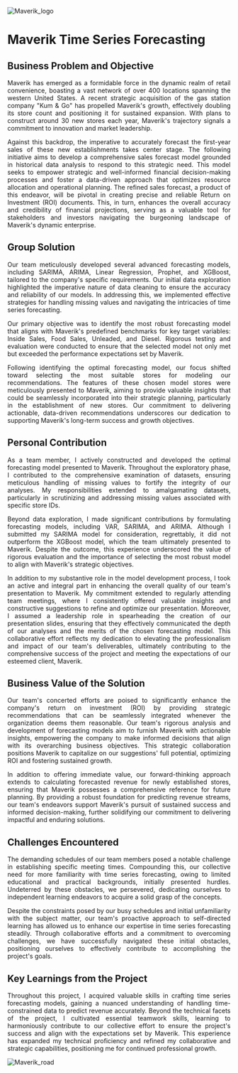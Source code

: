 ![Maverik_logo](./maverik-logos-idpLCIjq0R.png)

# Maverik Time Series Forecasting

## Business Problem and Objective
<p align = "justify">
Maverik has emerged as a formidable force in the dynamic realm of retail convenience, boasting a vast network of over 400 locations spanning the western United States. A recent strategic acquisition of the gas station company "Kum & Go" has propelled Maverik's growth, effectively doubling its store count and positioning it for sustained expansion. With plans to construct around 30 new stores each year, Maverik's trajectory signals a commitment to innovation and market leadership.
</p>
<p align = "justify">
Against this backdrop, the imperative to accurately forecast the first-year sales of these new establishments takes center stage. The following initiative aims to develop a comprehensive sales forecast model grounded in historical data analysis to respond to this strategic need. This model seeks to empower strategic and well-informed financial decision-making processes and foster a data-driven approach that optimizes resource allocation and operational planning. The refined sales forecast, a product of this endeavor, will be pivotal in creating precise and reliable Return on Investment (ROI) documents. This, in turn, enhances the overall accuracy and credibility of financial projections, serving as a valuable tool for stakeholders and investors navigating the burgeoning landscape of Maverik's dynamic enterprise.
</p>

## Group Solution
<p align = "justify">
Our team meticulously developed several advanced forecasting models, including SARIMA, ARIMA, Linear Regression, Prophet, and XGBoost, tailored to the company's specific requirements. Our initial data exploration highlighted the imperative nature of data cleaning to ensure the accuracy and reliability of our models. In addressing this, we implemented effective strategies for handling missing values and navigating the intricacies of time series forecasting.
</p>
<p align = "justify">
Our primary objective was to identify the most robust forecasting model that aligns with Maverik's predefined benchmarks for key target variables: Inside Sales, Food Sales, Unleaded, and Diesel. Rigorous testing and evaluation were conducted to ensure that the selected model not only met but exceeded the performance expectations set by Maverik.
</p>
<p align = "justify">
Following identifying the optimal forecasting model, our focus shifted toward selecting the most suitable stores for modeling our recommendations. The features of these chosen model stores were meticulously presented to Maverik, aiming to provide valuable insights that could be seamlessly incorporated into their strategic planning, particularly in the establishment of new stores. Our commitment to delivering actionable, data-driven recommendations underscores our dedication to supporting Maverik's long-term success and growth objectives.
</p>

## Personal Contribution
<p align = "justify">
As a team member, I actively constructed and developed the optimal forecasting model presented to Maverik. Throughout the exploratory phase, I contributed to the comprehensive examination of datasets, ensuring meticulous handling of missing values to fortify the integrity of our analyses. My responsibilities extended to amalgamating datasets, particularly in scrutinizing and addressing missing values associated with specific store IDs.
</p>
<p align = "justify">
Beyond data exploration, I made significant contributions by formulating forecasting models, including VAR, SARIMA, and ARIMA. Although I submitted my SARIMA model for consideration, regrettably, it did not outperform the XGBoost model, which the team ultimately presented to Maverik. Despite the outcome, this experience underscored the value of rigorous evaluation and the importance of selecting the most robust model to align with Maverik's strategic objectives.
</p>
<p align = "justify">
In addition to my substantive role in the model development process, I took an active and integral part in enhancing the overall quality of our team's presentation to Maverik. My commitment extended to regularly attending team meetings, where I consistently offered valuable insights and constructive suggestions to refine and optimize our presentation. Moreover, I assumed a leadership role in spearheading the creation of our presentation slides, ensuring that they effectively communicated the depth of our analyses and the merits of the chosen forecasting model. This collaborative effort reflects my dedication to elevating the professionalism and impact of our team's deliverables, ultimately contributing to the comprehensive success of the project and meeting the expectations of our esteemed client, Maverik.
</p>

## Business Value of the Solution
<p align = "justify">
Our team's concerted efforts are poised to significantly enhance the company's return on investment (ROI) by providing strategic recommendations that can be seamlessly integrated whenever the organization deems them reasonable. Our team's rigorous analysis and development of forecasting models aim to furnish Maverik with actionable insights, empowering the company to make informed decisions that align with its overarching business objectives. This strategic collaboration positions Maverik to capitalize on our suggestions' full potential, optimizing ROI and fostering sustained growth.
</p>
<p align = "justify">
In addition to offering immediate value, our forward-thinking approach extends to calculating forecasted revenue for newly established stores, ensuring that Maverik possesses a comprehensive reference for future planning. By providing a robust foundation for predicting revenue streams, our team's endeavors support Maverik's pursuit of sustained success and informed decision-making, further solidifying our commitment to delivering impactful and enduring solutions.
</p>

## Challenges Encountered
<p align = "justify">
The demanding schedules of our team members posed a notable challenge in establishing specific meeting times. Compounding this, our collective need for more familiarity with time series forecasting, owing to limited educational and practical backgrounds, initially presented hurdles. Undeterred by these obstacles, we persevered, dedicating ourselves to independent learning endeavors to acquire a solid grasp of the concepts.
</p>
<p align = "justify">
Despite the constraints posed by our busy schedules and initial unfamiliarity with the subject matter, our team's proactive approach to self-directed learning has allowed us to enhance our expertise in time series forecasting steadily. Through collaborative efforts and a commitment to overcoming challenges, we have successfully navigated these initial obstacles, positioning ourselves to effectively contribute to accomplishing the project's goals.
</p>

## Key Learnings from the Project
<p align = "justify">
Throughout this project, I acquired valuable skills in crafting time series forecasting models, gaining a nuanced understanding of handling time-constrained data to predict revenue accurately. Beyond the technical facets of the project, I cultivated essential teamwork skills, learning to harmoniously contribute to our collective effort to ensure the project's success and align with the expectations set by Maverik. This experience has expanded my technical proficiency and refined my collaborative and strategic capabilities, positioning me for continued professional growth.
</p>

![Maverik_road](./maverik-images-idiG7odEnk.jpeg)
